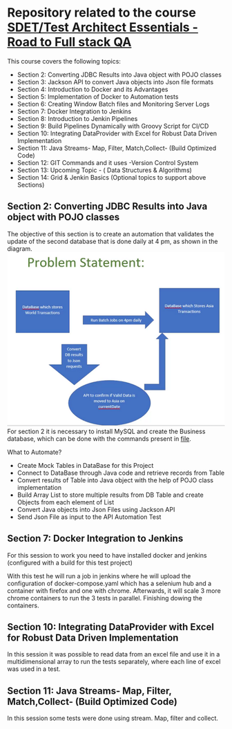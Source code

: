 # Repository related to the course [SDET/Test Architect Essentials - Road to Full stack QA][course]

This course covers the following topics:

 - Section 2: Converting JDBC Results into Java object with POJO classes
 - Section 3: Jackson API to convert Java objects into Json file formats
 - Section 4: Introduction to Docker and its Advantages
 - Section 5: Implementation of Docker to Automation tests
 - Section 6: Creating Window Batch files and Monitoring Server Logs
 - Section 7: Docker Integration to Jenkins
 - Section 8: Introduction to Jenkin Pipelines
 - Section 9: Build Pipelines Dynamically with Groovy Script for CI/CD
 - Section 10: Integrating DataProvider with Excel for Robust Data Driven Implementation
 - Section 11: Java Streams- Map, Filter, Match,Collect- (Build Optimized Code)
 - Section 12: GIT Commands and it uses -Version Control System
 - Section 13: Upcoming Topic - ( Data Structures & Algorithms)
 - Section 14: Grid & Jenkin Basics (Optional topics to support above Sections)

## Section 2: Converting JDBC Results into Java object with POJO classes
The objective of this section is to create an automation that validates the update of the second database that is done daily at 4 pm, as shown in the diagram. ![diagram][diagram]
For section 2 it is necessary to install MySQL and create the Business database, which can be done with the commands present in [file][sql].

What to Automate?

- Create Mock Tables in DataBase for this Project 
- Connect to DataBase through Java code and retrieve records from Table
- Convert results of Table into Java object with the help of POJO class implementation 
- Build Array List to store multiple results from DB Table and create Objects from each element of List
- Convert Java objects into Json Files using Jackson API
- Send Json File as input to the API Automation Test

## Section 7: Docker Integration to Jenkins
For this session to work you need to have installed docker and jenkins (configured with a build for this test project)

With this test he will run a job in jenkins where he will upload the configuration of docker-compose.yaml which has a selenium hub and a container with firefox and one with chrome. Afterwards, it will scale 3 more chrome containers to run the 3 tests in parallel. Finishing dowing the containers.

## Section 10: Integrating DataProvider with Excel for Robust Data Driven Implementation
In this session it was possible to read data from an excel file and use it in a multidimensional array to run the tests separately, where each line of excel was used in a test.

## Section 11: Java Streams- Map, Filter, Match,Collect- (Build Optimized Code)
In this session some tests were done using stream. Map, filter and collect.

[course]: https://www.udemy.com/course/sdettraining-testarchitect-fullstackqa/?utm_source=adwords&utm_medium=udemyads&utm_campaign=DSA_Catchall_la.EN_cc.ROW&utm_content=deal4584&utm_term=_._ag_88010211481_._ad_535397282061_._kw__._de_c_._dm__._pl__._ti_dsa-705815702041_._li_20583_._pd__._&matchtype=&gclid=CjwKCAiA85efBhBbEiwAD7oLQK22v7tfDS21x2NtOcmZFFBRmW77xpdrGiikKJUqbW5lIfJXErHJRxoC8q0QAvD_BwE
[sql]: src/main/resources/sql.txt
[diagram]: src/main/resources/2problem.png